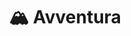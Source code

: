 ---
title: 🏔️ Avventura
# Prev/next pager order (if `docs_section_pager` enabled in `params.toml`)
description: Alcune dritte su come dirigere al meglio l'avventura.
sidebar:
    order: 5
---